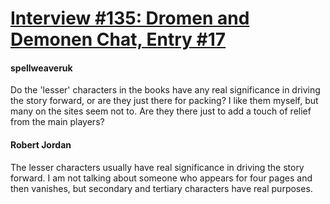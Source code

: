 # [Interview #135: Dromen and Demonen Chat, Entry #17](https://www.theoryland.com/intvmain.php?i=135#17)

#### spellweaveruk

Do the 'lesser' characters in the books have any real significance in driving the story forward, or are they just there for packing? I like them myself, but many on the sites seem not to. Are they there just to add a touch of relief from the main players?

#### Robert Jordan

The lesser characters usually have real significance in driving the story forward. I am not talking about someone who appears for four pages and then vanishes, but secondary and tertiary characters have real purposes.

